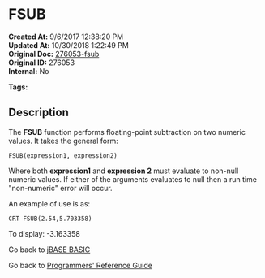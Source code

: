 # FSUB

**Created At:** 9/6/2017 12:38:20 PM  
**Updated At:** 10/30/2018 1:22:49 PM  
**Original Doc:** [276053-fsub](https://docs.jbase.com/36868-jbase-basic/276053-fsub)  
**Original ID:** 276053  
**Internal:** No  

**Tags:**
<badge text='mathematical operations' vertical='middle' />
<badge text='floating point operations' vertical='middle' />

## Description

The **FSUB** function performs floating-point subtraction on two numeric values. It takes the general form:

```
FSUB(expression1, expression2)
```

Where both **expression1** and **expression 2** must evaluate to non-null numeric values. If either of the arguments evaluates to null then a run time "non-numeric" error will occur.

An example of use is as:

```
CRT FSUB(2.54,5.703358)
```

To display: -3.163358

Go back to [jBASE BASIC](./../README.md)

Go back to [Programmers' Reference Guide](./../../reference-guides/jbc/README.md)

  
<PageFooter />
